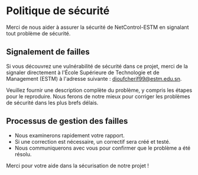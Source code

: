 # Politique de sécurité

Merci de nous aider à assurer la sécurité de NetControl-ESTM en signalant tout problème de sécurité.

## Signalement de failles

Si vous découvrez une vulnérabilité de sécurité dans ce projet, merci de la signaler directement à l'École Supérieure de Technologie et de Management (ESTM) à l'adresse suivante : [dioufcherif99@estm.edu.sn](mailto:dioufcherif99@estm.edu.sn). 

Veuillez fournir une description complète du problème, y compris les étapes pour le reproduire. Nous ferons de notre mieux pour corriger les problèmes de sécurité dans les plus brefs délais.

## Processus de gestion des failles

- Nous examinerons rapidement votre rapport.
- Si une correction est nécessaire, un correctif sera créé et testé.
- Nous communiquerons avec vous pour confirmer que le problème a été résolu.

Merci pour votre aide dans la sécurisation de notre projet !
